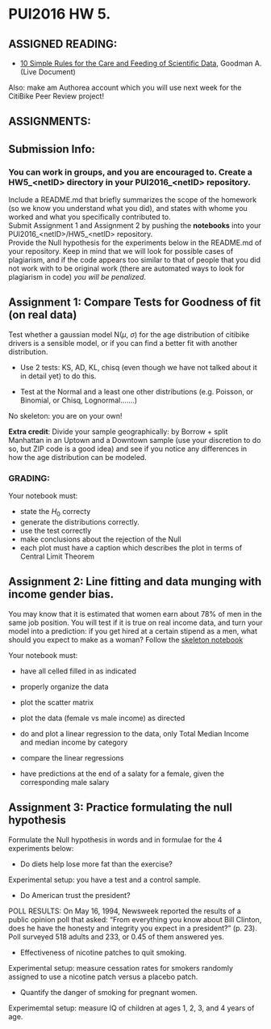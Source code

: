 # PUI2016 HW 5.

## ASSIGNED READING:

- [10 Simple Rules for the Care and Feeding of Scientific Data](https://www.authorea.com/users/3/articles/3410/_show_article), Goodman A. (Live Document)

Also: make am Authorea account which you will use next week for the CitiBike Peer Review project!

## ASSIGNMENTS:

## Submission Info:
### You can work in groups, and you are encouraged to. Create a HW5\_\<netID> directory in your PUI2016\_\<netID> repository. 
Include a README.md that briefly summarizes the scope of the homework (so we know you understand what you did), and states with whome you worked and what you specifically contributed to.  
Submit Assignment 1 and Assignment 2  by pushing the **notebooks** into your PUI2016\_\<netID>/HW5\_\<netID>  repository.  
Provide the Null hypothesis for the experiments below in the README.md of your repository.
Keep in mind that we will look for possible cases of plagiarism, and if the code appears too similar to that of people that 
you did not work with to be original work (there are automated ways to look for plagiarism in code) *you will be penalized*. 


## Assignment 1: Compare Tests for Goodness of fit (on real data)
Test whether a gaussian model N($\mu$, $\sigma$) for the age distribution of citibike drivers is a sensible model, 
or if you can find a better fit with another distribution. 

- Use 2 tests: KS, AD, KL, chisq (even though we have not talked about it in detail yet) to do this. 

- Test at the Normal and a least one other distributions (e.g. Poisson, or Binomial, or Chisq, Lognormal.......)

No skeleton: you are on your own!


__Extra credit__: Divide your sample geographically: 
by Borrow + split Manhattan in an Uptown and a Downtown sample (use your discretion to do so, but ZIP code is a good idea) 
and see if you notice any differences in how the age distribution can be modeled. 


### GRADING: 

Your notebook must: 
- state the $H_0$ correcty
- generate the distributions correctly.
- use the test correctly
- make conclusions about the rejection of the Null
- each plot must have a caption which describes the plot in terms of Central Limit Theorem

## Assignment 2: Line fitting and data munging with income gender bias.

You may know that it is estimated that women earn about 78% of men in the same job position.
You will test if it is true on real income data, and turn your model into a prediction: 
if you get hired at a certain stipend as a men, what should you expect to make as a woman? 
Follow the [skeleton notebook](https://github.com/fedhere/PUI2016_fb55/blob/master/HW5_fb55/genderIncomeBias.ipynb)

Your notebook must: 
- have all celled filled in as indicated

- properly organize the data

- plot the scatter matrix

- plot the data (female vs male income) as directed

- do and plot a linear regression to the data, only Total Median Income and median income by category

- compare the linear regressions

- have predictions at the end of a salaty for a female, given the corresponding male salary

## Assignment 3: Practice formulating the null hypothesis 

Formulate the Null hypothesis in words and in formulae for the 4 experiments below:


- Do diets help lose more fat than the exercise? 

Experimental setup: you have a test and a control sample.

- Do American trust the president?

POLL RESULTS: On May 16, 1994, Newsweek reported the results of a public opinion poll that asked: “From everything you know about Bill Clinton, does he have the honesty and integrity you expect in a president?” (p. 23).
Poll surveyed 518 adults and 233, or 0.45 of them answered yes.

- Effectiveness of nicotine patches to quit smoking. 

Experimental setup: measure cessation rates for smokers randomly assigned to use a nicotine patch versus a placebo patch.

- Quantify the danger of smoking for pregnant women. 

Experimemtal setup: measure IQ of children at ages 1, 2, 3, and 4 years of age.
